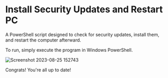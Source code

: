 # Install Security Updates and Restart PC

A PowerShell script designed to check for security updates, install them, and restart the computer afterward. 

To run, simply execute the program in Windows PowerShell. 

![Screenshot 2023-08-25 152743](https://github.com/CodeMaster7000/Update-and-Restart-PC/assets/95772109/336a3d85-f50f-4aef-8d78-860445b40d9b)

Congrats! You're all up to date!
